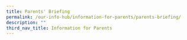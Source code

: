 ```yaml
---
title: Parents' Briefing
permalink: /our-info-hub/information-for-parents/parents-briefing/
description: ""
third_nav_title: Information for Parents
---
```

